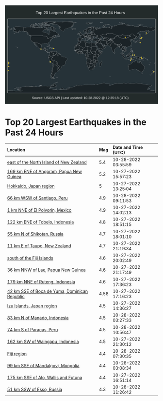 ![Map](./map.png)

# Top 20 Largest Earthquakes in the Past 24 Hours

| Location | Mag | Date and Time (UTC) |
|:---|:---|:---|
| [east of the North Island of New Zealand](https://earthquake.usgs.gov/earthquakes/eventpage/us7000ikut) | 5.4 | 10-28-2022 03:55:59 |
| [169 km ENE of Angoram, Papua New Guinea](https://earthquake.usgs.gov/earthquakes/eventpage/us7000ikr5) | 5.2 | 10-27-2022 15:57:23 |
| [Hokkaido, Japan region](https://earthquake.usgs.gov/earthquakes/eventpage/us7000ikpr) | 5 | 10-27-2022 13:25:04 |
| [66 km WSW of Santiago, Peru](https://earthquake.usgs.gov/earthquakes/eventpage/us7000ikw8) | 4.9 | 10-28-2022 09:11:53 |
| [1 km NNE of El Polvorín, Mexico](https://earthquake.usgs.gov/earthquakes/eventpage/us7000ikpu) | 4.9 | 10-27-2022 14:02:13 |
| [122 km ENE of Tobelo, Indonesia](https://earthquake.usgs.gov/earthquakes/eventpage/us7000iks3) | 4.8 | 10-27-2022 18:51:15 |
| [55 km N of Shikotan, Russia](https://earthquake.usgs.gov/earthquakes/eventpage/us7000ikrv) | 4.7 | 10-27-2022 18:01:10 |
| [11 km E of Taupo, New Zealand](https://earthquake.usgs.gov/earthquakes/eventpage/us7000iktd) | 4.7 | 10-27-2022 21:19:34 |
| [south of the Fiji Islands](https://earthquake.usgs.gov/earthquakes/eventpage/us7000iksl) | 4.6 | 10-27-2022 20:02:49 |
| [36 km NNW of Lae, Papua New Guinea](https://earthquake.usgs.gov/earthquakes/eventpage/us7000ikte) | 4.6 | 10-27-2022 21:17:49 |
| [179 km NNE of Ruteng, Indonesia](https://earthquake.usgs.gov/earthquakes/eventpage/us7000ikrn) | 4.6 | 10-27-2022 17:36:23 |
| [42 km SSE of Boca de Yuma, Dominican Republic](https://earthquake.usgs.gov/earthquakes/eventpage/pr2022300001) | 4.58 | 10-27-2022 17:16:23 |
| [Izu Islands, Japan region](https://earthquake.usgs.gov/earthquakes/eventpage/us7000ikpx) | 4.5 | 10-27-2022 14:36:27 |
| [83 km N of Manado, Indonesia](https://earthquake.usgs.gov/earthquakes/eventpage/us7000ikuq) | 4.5 | 10-28-2022 03:27:33 |
| [74 km S of Paracas, Peru](https://earthquake.usgs.gov/earthquakes/eventpage/us7000ikwq) | 4.5 | 10-28-2022 10:56:47 |
| [162 km SW of Waingapu, Indonesia](https://earthquake.usgs.gov/earthquakes/eventpage/us7000iktg) | 4.5 | 10-27-2022 21:30:12 |
| [Fiji region](https://earthquake.usgs.gov/earthquakes/eventpage/us7000ikvu) | 4.4 | 10-28-2022 07:30:35 |
| [99 km SSE of Mandalgovi, Mongolia](https://earthquake.usgs.gov/earthquakes/eventpage/us7000ikup) | 4.4 | 10-28-2022 03:08:34 |
| [175 km SSE of Alo, Wallis and Futuna](https://earthquake.usgs.gov/earthquakes/eventpage/us7000ikrd) | 4.4 | 10-27-2022 16:51:14 |
| [51 km SSW of Esso, Russia](https://earthquake.usgs.gov/earthquakes/eventpage/us7000ikwt) | 4.3 | 10-28-2022 11:26:42 |
